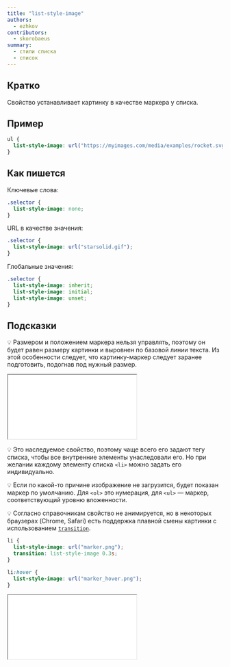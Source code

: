 ```yaml
---
title: "list-style-image"
authors:
  - ezhkov
contributors:
  - skorobaeus
summary:
  - стили списка
  - список
---
```


## Кратко

Свойство устанавливает картинку в качестве маркера у списка.

## Пример

```css
ul {
  list-style-image: url("https://myimages.com/media/examples/rocket.svg");
}
```

## Как пишется

Ключевые слова:

```css
.selector {
  list-style-image: none;
}
```

URL в качестве значения:

```css
.selector {
  list-style-image: url("starsolid.gif");
}
```

Глобальные значения:

```css
.selector {
  list-style-image: inherit;
  list-style-image: initial;
  list-style-image: unset;
}
```

## Подсказки

💡 Размером и положением маркера нельзя управлять, поэтому он будет равен размеру картинки и выровнен по базовой линии текста. Из этой особенности следует, что картинку-маркер следует заранее подготовить, подогнав под нужный размер.

<iframe title="Варианты list-style-image" src="demos/every.html"></iframe>

💡 Это наследуемое свойство, поэтому чаще всего его задают тегу списка, чтобы все внутренние элементы унаследовали его. Но при желании каждому элементу списка `<li>` можно задать его индивидуально.

💡 Если по какой-то причине изображение не загрузится, будет показан маркер по умолчанию. Для `<ol>` это нумерация, для `<ul>` — маркер, соответствующий уровню вложенности.

💡 Согласно справочникам свойство не анимируется, но в некоторых браузерах (Chrome, Safari) есть поддержка плавной смены картинки с использованием [`transition`](/css/doka/transition).

```css
li {
  list-style-image: url("marker.png");
  transition: list-style-image 0.3s;
}

li:hover {
  list-style-image: url("marker_hover.png");
}
```

<iframe title="Анимация list-style-image" src="demos/transition.html"></iframe>
